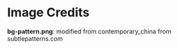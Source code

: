 Image Credits
===========

**bg-pattern.png**: modified from contemporary_china from subtlepatterns.com